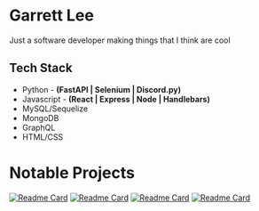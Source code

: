 # Garrett Lee

Just a software developer making things that I think are cool

## Tech Stack
- Python - **(FastAPI | Selenium | Discord.py)**
- Javascript - **(React | Express | Node | Handlebars)**
- MySQL/Sequelize
- MongoDB
- GraphQL
- HTML/CSS

# Notable Projects

[![Readme Card](https://github-readme-stats.vercel.app/api/pin/?username=RGarrettLee&repo=message-history-bot&theme=dark)](https://github.com/RGarrettLee/message-history-bot)
[![Readme Card](https://github-readme-stats.vercel.app/api/pin/?username=RGarrettLee&repo=ygobot&theme=dark)](https://github.com/RGarrettLee/ygobot)
[![Readme Card](https://github-readme-stats.vercel.app/api/pin/?username=RGarrettLee&repo=gaming-forum&theme=dark)](https://github.com/RGarrettLee/gaming-forum)
[![Readme Card](https://github-readme-stats.vercel.app/api/pin/?username=RGarrettLee&repo=team-generator&theme=dark)](https://github.com/RGarrettLee/team-generator)
